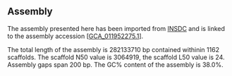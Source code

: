**Assembly**
--------

The assembly presented here has been imported from [INSDC](http://www.insdc.org) and is linked to the assembly accession [[GCA\_011952275.1](http://www.ebi.ac.uk/ena/data/view/GCA_011952275.1)].

The total length of the assembly is 282133710 bp contained withinin 1162 scaffolds.
The scaffold N50 value is 3064919, the scaffold L50 value is 24.
Assembly gaps span 200 bp. The GC% content of the assembly is 38.0%.
